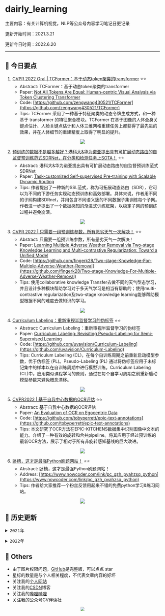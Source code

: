 # dairly_learning
主要内容：有关计算机视觉，NLP等公众号内容学习笔记日更记录

更新开始时间：2021.3.21

更新今日时间：2022.6.20

------



## :paperclip:  今日要点

1. [CVPR 2022 Oral | TCFormer：基于动态token聚类的transformer](https://mp.weixin.qq.com/s/Yz-wrAqQAqm_TKlxjQa5xQ)         :star::star:
   - Abstract: TCFormer：基于动态token聚类的transformer
   - Paper: [Not All Tokens Are Equal: Human-centric Visual Analysis via Token Clustering Transformer](https://arxiv.org/abs/2204.08680)
   - Code: [https://github.com/zengwang430521/TCFormer](https://github.com/zengwang430521/TCFormer)
   - Tips:  TCFormer 采用了一种基于特征聚类的动态令牌生成方式，和一种基于 transformer 的特征聚合模块。TCFormer 在基于图像的人体全身关键点估计、人脸关键点估计和人体三维网格重建任务上都获得了最先进的效果，并在人体细节的重建精度上取得了明显的提升。

<div align=center><img src="https://mmbiz.qpic.cn/mmbiz_png/ibaXaPIy7jV0yac2ueIs1mAWEibY02eeskas0j6YPujgfoQvHEHO4FUhFNPhop0q3nch6B1z0rzxorXQqxWrHFdw/640?wx_fmt=png&wxfrom=5&wx_lazy=1&wx_co=1" style='zoom:100%'>
</div>


2. [预训练的数据不是越多越好？港科大&华为诺亚提出具有可扩展动态路由的自监督预训练范式SDRNet，在分类和检测任务上SOTA！](https://mp.weixin.qq.com/s/LwqDSQM0of2A0jVmLTjBXw)       :star::star:
   - Abstract:  港科大&华为诺亚提出具有可扩展动态路由的自监督预训练范式SDRNet
   - Paper: [Task-customized Self-supervised Pre-training with Scalable Dynamic Routing](https://www.aaai.org/AAAI22Papers/AAAI-12678.LiuZ.pdf)
   - Tips: 作者提出了一种新的SSL范式，称为可拓展动态路由（SDR），它可以为不同的下游任务实现动态预训练和高效部署。具体来说，作者用不同的子网构建SDRnet，并用包含不同语义簇的不同数据子集训练每个子网。作者进一步提出了一个数据感知的渐进式训练框架，以稳定子网的预训练过程并避免崩溃。

<div align=center><img src="https://mmbiz.qpic.cn/mmbiz_png/BJbRvwibeSTteWLH8JCqqxWhJ2E0EmtMPbfzBXLAxT0MKrRv7QNBWiaSxhHr7G7x5IjHlGHd2O0WYxibQiavsE3aDg/640?wx_fmt=png&wxfrom=5&wx_lazy=1&wx_co=1" style='zoom:100%'>
</div>

3. [CVPR 2022 | 只需要一组预训练参数，所有恶劣天气一次解决！](https://mp.weixin.qq.com/s/MnqgHMqGzA4c1kk6sI-IUg)       :star::star:
   - Abstract: 只需要一组预训练参数，所有恶劣天气一次解决！
   - Paper: [Learning Multiple Adverse Weather Removal via Two-stage Knowledge Learning and Multi-contrastive Regularization: Toward a Unified Model](https://openaccess.thecvf.com/content/CVPR2022/papers/Chen_Learning_Multiple_Adverse_Weather_Removal_via_Two-Stage_Knowledge_Learning_and_CVPR_2022_paper.pdf)
   - Code: [https://github.com/fingerk28/Two-stage-Knowledge-For-Multiple-Adverse-Weather-Removal](https://github.com/fingerk28/Two-stage-Knowledge-For-Multiple-Adverse-Weather-Removal)
   - Tips: 使用collaborative knowledge Transfer去做不同的天气型态学习，并且设计多种模块帮助学习对于多天气学习是相当有帮助的；使用multi-contrastive regularization及two-stage knowledge learning能够帮助模型根据不同的难度去做知识的学习。

<div align=center><img src="https://mmbiz.qpic.cn/mmbiz_jpg/yNnalkXE7oUTcHDKKYHb9oGRuP0tVic5MsWZRnvZuv45MsYkWt4E4NyJ63gIoSWV5upMUndFdFScqdue7G99WVQ/640?wx_fmt=jpeg&wxfrom=5&wx_lazy=1&wx_co=1" style='zoom:100%'>
</div>

4. [Curriculum Labeling：重新审视半监督学习的伪标签](https://mp.weixin.qq.com/s/xpJrqfJKdYuSoxn40dCSnQ)       :star::star:
   - Abstract: Curriculum Labeling：重新审视半监督学习的伪标签
   - Paper: [Curriculum Labeling: Revisiting Pseudo-Labeling for Semi-Supervised Learning](https://arxiv.org/abs/2001.06001)
   - Code: [https://github.com/uvavision/Curriculum-Labeling](https://github.com/uvavision/Curriculum-Labeling)
   - Tips: Curriculum Labeling (CL)，在每个自训练周期之前重新启动模型参数，优于伪标签 (PL)。Pseudo-Labeling (PL) 通过将伪标签应用于未标记集中的样本以在自训练周期中进行模型训练。Curriculum Labeling (CL)中，应用类似课程学习的原则，通过在每个自学习周期之前重新启动模型参数来避免概念漂移。

<div align=center><img src="https://mmbiz.qpic.cn/mmbiz_png/6wQyVOrkRNIZjOQSiaMtOQSVNWcpvNI3vxWWaIIN2EBHLJnTK86EpicrDpDiaHzrp9kic184icgTlpfvJ9aJQj3lgKg/640?wx_fmt=png&wxfrom=5&wx_lazy=1&wx_co=1" style='zoom:100%'>
</div>

5. [CVPR2022 | 基于自我中心数据的OCR评估](https://mp.weixin.qq.com/s/SByoUbGiomVpx5VvcrYk6Q)       :star::star:
   - Abstract: 基于自我中心数据的OCR评估
   - Paper: [An Evaluation of OCR on Egocentric Data](http://arxiv.org/pdf/2206.05496)
   - Code: [https://github.com/tobyperrett/epic-text-annotations](https://github.com/tobyperrett/epic-text-annotations)
   - Tips: 本文研究了OCR方法在EPIC-KITCHENS数据集中识别图像中文本的能力。介绍了一种有效的旋转和合并pipeline。将其应用于经过预训练的最新OCR方法，展示了相对于所有非旋转感知基线的巨大改进。

<div align=center><img src="https://mmbiz.qpic.cn/mmbiz_png/V2E1ll6kaTUgbicceq94yoZ60URa9RE0VWhMdqthjCsbBGcIjwicGnMELfHoodY42IFkO6I1lUpBQcPqJGCyzAww/640?wx_fmt=png&wxfrom=5&wx_lazy=1&wx_co=1" style='zoom:100%'>
</div>

6. [卧槽，这才是最强Python刷题网站！](https://mp.weixin.qq.com/s/9tMM9ysdtKgOgL_d_2gzNA)       :star::star:
   - Abstract: 卧槽，这才是最强Python刷题网站！
   - Address: [https://www.nowcoder.com/link/pc_gzh_pyahzsq_python](https://www.nowcoder.com/link/pc_gzh_pyahzsq_python)
   - Tips: 作者给大家推荐一个粉丝反馈用起来不错的免费python学习&练习网站。

<div align=center><img src="https://mmbiz.qpic.cn/mmbiz_png/SXE9StoF95O3o8X4eALeeTgpFL9Kjwk13dNL9QJrMyHXY7ntuIicJibjVRS41eJKpic8YgHT7UbuWibUUDLs5xb90Q/640?wx_fmt=png&wxfrom=5&wx_lazy=1&wx_co=1" style='zoom:100%'>
</div>



## :paperclip:  历史更新

<pre><details><summary>2021年</summary>
<details><summary>3月</summary>
    1. <a href="notes/202103/0321.md" target="_blank">公众号内容拓展学习笔记（2021.3.21）</a>
    2. <a href="notes/202103/0322.md" target="_blank">公众号内容拓展学习笔记（2021.3.22）</a>
    3. <a href="notes/202103/0323.md" target="_blank">公众号内容拓展学习笔记（2021.3.23）</a>
    4. <a href="notes/202103/0324.md" target="_blank">公众号内容拓展学习笔记（2021.3.24）</a>
    5. <a href="notes/202103/0325.md" target="_blank">公众号内容拓展学习笔记（2021.3.25）</a>
    6. <a href="notes/202103/0326.md" target="_blank">公众号内容拓展学习笔记（2021.3.26）</a>
    7. <a href="notes/202103/0327.md" target="_blank">公众号内容拓展学习笔记（2021.3.27）</a>
    8. <a href="notes/202103/0328.md" target="_blank">公众号内容拓展学习笔记（2021.3.28）</a>
    9. <a href="notes/202103/0329.md" target="_blank">公众号内容拓展学习笔记（2021.3.29）</a>
    10. <a href="notes/202103/0330.md" target="_blank">公众号内容拓展学习笔记（2021.3.30）</a>
    11. <a href="notes/202103/0331.md" target="_blank">公众号内容拓展学习笔记（2021.3.31）</a>
</details>
<details><summary>4月</summary>
    1. <a href="notes/202104/0401.md" target="_blank">公众号内容拓展学习笔记（2021.4.1）</a>
    2. <a href="notes/202104/0402.md" target="_blank">公众号内容拓展学习笔记（2021.4.2）</a>
    3. <a href="notes/202104/0403.md" target="_blank">公众号内容拓展学习笔记（2021.4.3）</a>
    4. <a href="notes/202104/0404.md" target="_blank">公众号内容拓展学习笔记（2021.4.4）</a>
    5. <a href="notes/202104/0405.md" target="_blank">公众号内容拓展学习笔记（2021.4.5）</a>
    6. <a href="notes/202104/0406.md" target="_blank">公众号内容拓展学习笔记（2021.4.6）</a>
    7. <a href="notes/202104/0407.md" target="_blank">公众号内容拓展学习笔记（2021.4.7）</a>
    8. <a href="notes/202104/0408.md" target="_blank">公众号内容拓展学习笔记（2021.4.8）</a>
    9. <a href="notes/202104/0409.md" target="_blank">公众号内容拓展学习笔记（2021.4.9）</a>
    10. <a href="notes/202104/0410.md" target="_blank">公众号内容拓展学习笔记（2021.4.10）</a>
    11. <a href="notes/202104/0411.md" target="_blank">公众号内容拓展学习笔记（2021.4.11）</a>
    12. <a href="notes/202104/0412.md" target="_blank">公众号内容拓展学习笔记（2021.4.12）</a>
    13. <a href="notes/202104/0413.md" target="_blank">公众号内容拓展学习笔记（2021.4.13）</a>
    14. <a href="notes/202104/0414.md" target="_blank">公众号内容拓展学习笔记（2021.4.14）</a>
    15. <a href="notes/202104/0415.md" target="_blank">公众号内容拓展学习笔记（2021.4.15）</a>
    16. <a href="notes/202104/0416.md" target="_blank">公众号内容拓展学习笔记（2021.4.16）</a>
    17. <a href="notes/202104/0417.md" target="_blank">公众号内容拓展学习笔记（2021.4.17）</a>
    18. <a href="notes/202104/0418.md" target="_blank">公众号内容拓展学习笔记（2021.4.18）</a>
    19. <a href="notes/202104/0419.md" target="_blank">公众号内容拓展学习笔记（2021.4.19）</a>
    20. <a href="notes/202104/0420.md" target="_blank">公众号内容拓展学习笔记（2021.4.20）</a>
    21. <a href="notes/202104/0421.md" target="_blank">公众号内容拓展学习笔记（2021.4.21）</a>
    22. <a href="notes/202104/0422.md" target="_blank">公众号内容拓展学习笔记（2021.4.22）</a>
    23. <a href="notes/202104/0423.md" target="_blank">公众号内容拓展学习笔记（2021.4.23）</a>
    24. <a href="notes/202104/0424.md" target="_blank">公众号内容拓展学习笔记（2021.4.24）</a>
    25. <a href="notes/202104/0425.md" target="_blank">公众号内容拓展学习笔记（2021.4.25）</a>
    26. <a href="notes/202104/0426.md" target="_blank">公众号内容拓展学习笔记（2021.4.26）</a>
    27. <a href="notes/202104/0427.md" target="_blank">公众号内容拓展学习笔记（2021.4.27）</a>
    28. <a href="notes/202104/0428.md" target="_blank">公众号内容拓展学习笔记（2021.4.28）</a>
    29. <a href="notes/202104/0429.md" target="_blank">公众号内容拓展学习笔记（2021.4.29）</a>
    30. <a href="notes/202104/0430.md" target="_blank">公众号内容拓展学习笔记（2021.4.30）</a>
</details>
<details><summary>5月</summary>
    1. <a href="notes/202105/0501.md" target="_blank">公众号内容拓展学习笔记（2021.5.1）</a>
    2. <a href="notes/202105/0502.md" target="_blank">公众号内容拓展学习笔记（2021.5.2）</a>
    3. <a href="notes/202105/0503.md" target="_blank">公众号内容拓展学习笔记（2021.5.3）</a>
    4. <a href="notes/202105/0504.md" target="_blank">公众号内容拓展学习笔记（2021.5.4）</a>
    5. <a href="notes/202105/0505.md" target="_blank">公众号内容拓展学习笔记（2021.5.5）</a>
    6. <a href="notes/202105/0506.md" target="_blank">公众号内容拓展学习笔记（2021.5.6）</a>
    7. <a href="notes/202105/0507.md" target="_blank">公众号内容拓展学习笔记（2021.5.7）</a>
    8. <a href="notes/202105/0508.md" target="_blank">公众号内容拓展学习笔记（2021.5.8）</a>
    9. <a href="notes/202105/0509.md" target="_blank">公众号内容拓展学习笔记（2021.5.9）</a>
    10. <a href="notes/202105/05010.md" target="_blank">公众号内容拓展学习笔记（2021.5.10）</a>
    11. <a href="notes/202105/05011.md" target="_blank">公众号内容拓展学习笔记（2021.5.11）</a>
    12. <a href="notes/202105/05012.md" target="_blank">公众号内容拓展学习笔记（2021.5.12）</a>
    13. <a href="notes/202105/05013.md" target="_blank">公众号内容拓展学习笔记（2021.5.13）</a>
    14. <a href="notes/202105/05014.md" target="_blank">公众号内容拓展学习笔记（2021.5.14）</a>
    15. <a href="notes/202105/05015.md" target="_blank">公众号内容拓展学习笔记（2021.5.15）</a>
    16. <a href="notes/202105/05016.md" target="_blank">公众号内容拓展学习笔记（2021.5.16）</a>
    17. <a href="notes/202105/05027.md" target="_blank">公众号内容拓展学习笔记（2021.5.27）</a>
</details>
<details><summary>9月</summary>
    1. <a href="notes/202109/0930.md" target="_blank">公众号内容拓展学习笔记（2021.9.30）</a>
</details>
<details><summary>10月</summary>
    1. <a href="notes/202110/1001.md" target="_blank">公众号内容拓展学习笔记（2021.10.1）</a>
    2. <a href="notes/202110/1002.md" target="_blank">公众号内容拓展学习笔记（2021.10.2）</a>
    3. <a href="notes/202110/1003.md" target="_blank">公众号内容拓展学习笔记（2021.10.3）</a>
    4. <a href="notes/202110/1004.md" target="_blank">公众号内容拓展学习笔记（2021.10.4）</a>
    5. <a href="notes/202110/1006.md" target="_blank">公众号内容拓展学习笔记（2021.10.6）</a>
    6. <a href="notes/202110/1008.md" target="_blank">公众号内容拓展学习笔记（2021.10.8）</a>
    7. <a href="notes/202110/1016.md" target="_blank">公众号内容拓展学习笔记（2021.10.16）</a>
    8. <a href="notes/202110/1018.md" target="_blank">公众号内容拓展学习笔记（2021.10.18）</a>
</details>
</pre>
<pre><details><summary>2022年</summary>
<details><summary>1月</summary>
    1. <a href="notes/202201/0120.md" target="_blank">公众号内容拓展学习笔记（2022.1.20）</a>
</details>
<details><summary>2月</summary>
    1. <a href="notes/202202/0225.md" target="_blank">公众号内容拓展学习笔记（2022.2.25）</a>
    2. <a href="notes/202202/0226.md" target="_blank">公众号内容拓展学习笔记（2022.2.26）</a>
    3. <a href="notes/202202/0227.md" target="_blank">公众号内容拓展学习笔记（2022.2.27）</a>
    4. <a href="notes/202202/0228.md" target="_blank">公众号内容拓展学习笔记（2022.2.28）</a>
</details>
<details><summary>3月</summary>
    1. <a href="notes/202203/0301.md" target="_blank">公众号内容拓展学习笔记（2022.3.1）</a>
    2. <a href="notes/202203/0302.md" target="_blank">公众号内容拓展学习笔记（2022.3.2）</a>
    3. <a href="notes/202203/0303.md" target="_blank">公众号内容拓展学习笔记（2022.3.3）</a>
    4. <a href="notes/202203/0304.md" target="_blank">公众号内容拓展学习笔记（2022.3.4）</a>
    5. <a href="notes/202203/0305.md" target="_blank">公众号内容拓展学习笔记（2022.3.5）</a>
    6. <a href="notes/202203/0306.md" target="_blank">公众号内容拓展学习笔记（2022.3.6）</a>
    7. <a href="notes/202203/0307.md" target="_blank">公众号内容拓展学习笔记（2022.3.7）</a>
    8. <a href="notes/202203/0308.md" target="_blank">公众号内容拓展学习笔记（2022.3.8）</a>
    9. <a href="notes/202203/0309.md" target="_blank">公众号内容拓展学习笔记（2022.3.9）</a>
    10. <a href="notes/202203/0310.md" target="_blank">公众号内容拓展学习笔记（2022.3.10）</a>
    11. <a href="notes/202203/0311.md" target="_blank">公众号内容拓展学习笔记（2022.3.11）</a>
    12. <a href="notes/202203/0312.md" target="_blank">公众号内容拓展学习笔记（2022.3.12）</a>
    13. <a href="notes/202203/0313.md" target="_blank">公众号内容拓展学习笔记（2022.3.13）</a>
    14. <a href="notes/202203/0314.md" target="_blank">公众号内容拓展学习笔记（2022.3.14）</a>
    15. <a href="notes/202203/0316.md" target="_blank">公众号内容拓展学习笔记（2022.3.16）</a>
    16. <a href="notes/202203/0317.md" target="_blank">公众号内容拓展学习笔记（2022.3.17）</a>
    17. <a href="notes/202203/0330.md" target="_blank">公众号内容拓展学习笔记（2022.3.30）</a>
</details>
<details><summary>4月</summary>
    1. <a href="notes/202204/0402.md" target="_blank">公众号内容拓展学习笔记（2022.4.2）</a>
    2. <a href="notes/202204/0414.md" target="_blank">公众号内容拓展学习笔记（2022.4.14）</a>
</details>
<details><summary>5月</summary>
    1. <a href="notes/202205/0505.md" target="_blank">公众号内容拓展学习笔记（2022.5.5）</a>
    2. <a href="notes/202205/0507.md" target="_blank">公众号内容拓展学习笔记（2022.5.7）</a>
    3. <a href="notes/202205/0509.md" target="_blank">公众号内容拓展学习笔记（2022.5.9）</a>
    4. <a href="notes/202205/0510.md" target="_blank">公众号内容拓展学习笔记（2022.5.10）</a>
    5. <a href="notes/202205/0511.md" target="_blank">公众号内容拓展学习笔记（2022.5.11）</a>
    6. <a href="notes/202205/0517.md" target="_blank">公众号内容拓展学习笔记（2022.5.17）</a>
    7. <a href="notes/202205/0518.md" target="_blank">公众号内容拓展学习笔记（2022.5.18）</a>
    8. <a href="notes/202205/0519.md" target="_blank">公众号内容拓展学习笔记（2022.5.19）</a>
    9. <a href="notes/202205/0520.md" target="_blank">公众号内容拓展学习笔记（2022.5.20）</a>
    10. <a href="notes/202205/0521.md" target="_blank">公众号内容拓展学习笔记（2022.5.21）</a>
    11. <a href="notes/202205/0522.md" target="_blank">公众号内容拓展学习笔记（2022.5.22）</a>
    12. <a href="notes/202205/0523.md" target="_blank">公众号内容拓展学习笔记（2022.5.23）</a>
    13. <a href="notes/202205/0524.md" target="_blank">公众号内容拓展学习笔记（2022.5.24）</a>
    14. <a href="notes/202205/0525.md" target="_blank">公众号内容拓展学习笔记（2022.5.25）</a>
    15. <a href="notes/202205/0527.md" target="_blank">公众号内容拓展学习笔记（2022.5.27）</a>
    16. <a href="notes/202205/0528.md" target="_blank">公众号内容拓展学习笔记（2022.5.28）</a>
    17. <a href="notes/202205/0529.md" target="_blank">公众号内容拓展学习笔记（2022.5.29）</a>
    18. <a href="notes/202205/0530.md" target="_blank">公众号内容拓展学习笔记（2022.5.30）</a>
    19. <a href="notes/202205/0531.md" target="_blank">公众号内容拓展学习笔记（2022.5.31）</a>
</details>
<details><summary>6月</summary>
    1. <a href="notes/202206/0601.md" target="_blank">公众号内容拓展学习笔记（2022.6.1）</a>
    2. <a href="notes/202206/0607.md" target="_blank">公众号内容拓展学习笔记（2022.6.7）</a>
    3. <a href="notes/202206/0619.md" target="_blank">公众号内容拓展学习笔记（2022.6.19）</a>
    4. <a href="notes/202206/0620.md" target="_blank">公众号内容拓展学习笔记（2022.6.20）</a>
</details>
</pre>




## :paperclip:  Others

- 由于图片权限问题，[GitHub](https://github.com/xiaoxuebajie/dairly_learning)是完整版，可以点点 star
- 星标的数量是与个人相关程度，不代表文章内容的好坏
- 关注我的[个人网站](http://www.cvbds.cn/)
- 关注我的[CSDN](https://blog.csdn.net/xiaoxuebajie)博客
- 关注我的[哔哩哔哩](https://space.bilibili.com/424394389)
- 关注我的公众号CV伴读社

<div align=center><img src="https://img-blog.csdnimg.cn/202005031406335.jpg" style='zoom:80%'>
</div>